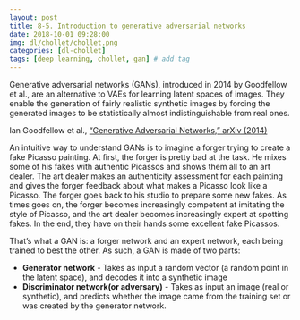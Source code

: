 ```yaml
---
layout: post
title: 8-5. Introduction to generative adversarial networks
date: 2018-10-01 09:28:00
img: dl/chollet/chollet.png
categories: [dl-chollet] 
tags: [deep learning, chollet, gan] # add tag
---
```


Generative adversarial networks (GANs), introduced in 2014 by Goodfellow et al., are an alternative to VAEs for learning latent spaces of images.
They enable the generation of fairly realistic synthetic images 
by forcing the generated images to be statistically almost indistinguishable from real ones.

Ian Goodfellow et al., [“Generative Adversarial Networks,” arXiv (2014)](https://arxiv.org/abs/1406.2661)

An intuitive way to understand GANs is to imagine a forger trying to create a fake Picasso painting.
At first, the forger is pretty bad at the task.
He mixes some of his fakes with authentic Picassos and shows them all to an art dealer. 
The art dealer makes an authenticity assessment for each painting and gives the forger feedback about what makes a Picasso look like a Picasso.
The forger goes back to his studio to prepare some new fakes. As times goes on, the forger becomes increasingly competent at imitating the style of Picasso, and the art dealer becomes increasingly expert at spotting fakes. 
In the end, they have on their hands some excellent fake Picassos.

That’s what a GAN is: a forger network and an expert network, each being trained to best the other. As such, a GAN is made of two parts:

+ **Generator network** - Takes as input a random vector (a random point in the latent space), and decodes it into a synthetic image
+ **Discriminator network(or adversary)** - Takes as input an image (real or synthetic), and predicts whether the image came from the training set or was created by the generator network.  


